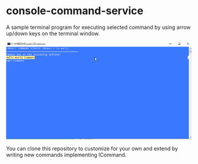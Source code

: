 # console-command-service
A sample terminal program for executing selected command by using arrow up/down keys on the terminal window.

![Screenshot](https://github.com/1001binary/console-command-service/blob/master/demo.gif?raw=true)

You can clone this repository to customize for your own and extend by writing new commands implementing ICommand. 
